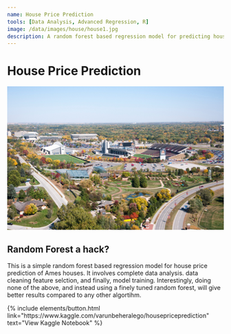 ```yaml
---
name: House Price Prediction
tools: [Data Analysis, Advanced Regression, R]
image: /data/images/house/house1.jpg
description: A random forest based regression model for predicting house prices.
---
```


# House Price Prediction

![preview](/data/images/house/house2.jpg)

## Random Forest a hack?
This is a simple random forest based regression model for house price prediction of Ames houses. It involves complete data analysis. data cleaning feature selction, and finally, model training. Interestingly, doing none of the above, and instead using a finely tuned random forest, will give better results compared to any other algortihm.

<p class="text-center">
{% include elements/button.html link="https://www.kaggle.com/varunbeheralego/housepriceprediction" text="View Kaggle Notebook" %}
</p>